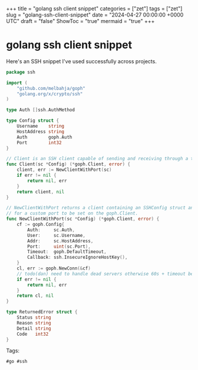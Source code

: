 +++
title = "golang ssh client snippet"
categories = ["zet"]
tags = ["zet"]
slug = "golang-ssh-client-snippet"
date = "2024-04-27 00:00:00 +0000 UTC"
draft = "false"
ShowToc = "true"
mermaid = "true"
+++

# golang ssh client snippet

Here's an SSH snippet I've used successfully across projects.

```go
package ssh

import (
	"github.com/melbahja/goph"
	"golang.org/x/crypto/ssh"
)

type Auth []ssh.AuthMethod

type Config struct {
	Username    string
	HostAddress string
	Auth        goph.Auth
	Port        int32
}

// Client is an SSH client capable of sending and receiving through a tunnel.
func Client(sc *Config) (*goph.Client, error) {
	client, err := NewClientWithPort(sc)
	if err != nil {
		return nil, err
	}
	return client, nil
}

// NewClientWithPort returns a client containing an SSHConfig struct and allows
// for a custom port to be set on the goph.Client.
func NewClientWithPort(sc *Config) (*goph.Client, error) {
	cf := goph.Config{
		Auth:     sc.Auth,
		User:     sc.Username,
		Addr:     sc.HostAddress,
		Port:     uint(sc.Port),
		Timeout:  goph.DefaultTimeout,
		Callback: ssh.InsecureIgnoreHostKey(),
	}
	cl, err := goph.NewConn(&cf)
	// todo(dan) need to handle dead servers otherwise 60s + timeout before EHOSTUNREACH(113)
	if err != nil {
		return nil, err
	}
	return cl, nil
}

type ReturnedError struct {
	Status string
	Reason string
	Detail string
	Code   int32
}
```

Tags:

    #go #ssh

